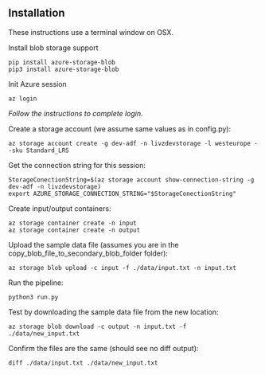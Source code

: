 ## Installation
These instructions use a terminal window on OSX.

Install blob storage support

```
pip install azure-storage-blob  
pip3 install azure-storage-blob
```

Init Azure session

```
az login
```

*Follow the instructions to complete login.*

Create a storage account (we assume same values as in config.py):
```
az storage account create -g dev-adf -n livzdevstorage -l westeurope --sku Standard_LRS
```

Get the connection string for this session:

```
StorageConectionString=$(az storage account show-connection-string -g dev-adf -n livzdevstorage)
export AZURE_STORAGE_CONNECTION_STRING="$StorageConectionString"
```

Create input/output containers:

```
az storage container create -n input
az storage container create -n output
```

Upload the sample data file (assumes you are in the copy_blob_file_to_secondary_blob_folder folder):

```
az storage blob upload -c input -f ./data/input.txt -n input.txt
```

Run the pipeline:

```
python3 run.py
```

Test by downloading the sample data file from the new location:

```
az storage blob download -c output -n input.txt -f ./data/new_input.txt
```

Confirm the files are the same (should see no diff output):

```
diff ./data/input.txt ./data/new_input.txt
```